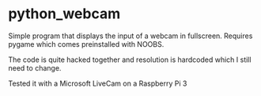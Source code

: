 # python_webcam

Simple program that displays the input of a webcam in fullscreen.
Requires pygame which comes preinstalled with NOOBS.

The code is quite hacked together and resolution is hardcoded which I still need to change.

Tested it with a Microsoft LiveCam on a Raspberry Pi 3
